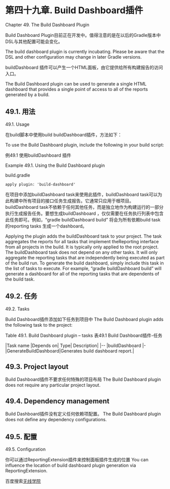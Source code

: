 # **第四十九章. Build Dashboard插件**

Chapter 49. The Build Dashboard Plugin

Build Dashboard Plugin目前正在开发中。值得注意的是在以后的Gradle版本中DSL与其他配置可能会变化。

The build dashboard plugin is currently incubating. Please be aware that the DSL and other configuration may change in later Gradle versions.

buildDashboard 插件可以产生一个HTML面板，由它提供给所有构建报告的访问入口。

The Build Dashboard plugin can be used to generate a single HTML dashboard that provides a single point of access to all of the reports generated by a build.

## **49.1. 用法**

49.1. Usage

在build脚本中使用build buildDashboard插件，方法如下：

To use the Build Dashboard plugin, include the following in your build script:

例49.1   使用buildDashboard 插件

Example 49.1. Using the Build Dashboard plugin

build.gradle

```
apply plugin: 'build-dashboard'
```

在项目中添加buildDashboard task来使用此插件，buildDashboard task可以为此构建中所有项目的接口任务生成报告。它通常只应用于根项目。buildDashboard task不依赖于任何其他任务，而是独立地作为构建运行的一部分执行生成报告任务。要想生成buildDashboard ，仅仅需要在任务执行列表中包含此任务即可。例如，“gradle buildDashboard build” 将会为所有依赖build task 的reporting tasks 生成一个dashboard。

Applying the plugin adds the buildDashboard task to your project. The task aggregates the reports for all tasks that implement theReporting interface from all projects in the build. It is typically only applied to the root project.
The buildDashboard task does not depend on any other tasks. It will only aggregate the reporting tasks that are independently being executed as part of the build run. To generate the build dashboard, simply include this task in the list of tasks to execute. For example, “gradle buildDashboard build” will generate a dashboard for all of the reporting tasks that are dependents of the build task.

## **49.2. 任务**
49.2. Tasks

Build Dashboard插件添加如下任务到项目中
The Build Dashboard plugin adds the following task to the project:

Table 49.1. Build Dashboard plugin – tasks
表49.1 Build Dashboard插件-任务

|Task name	|Depends on|	Type|	Description|
|--
|buildDashboard	|-	|GenerateBuildDashboard|Generates build dashboard report.|

## **49.3. Project layout**

Build Dashboard插件不要求任何特殊的项目布局
The Build Dashboard plugin does not require any particular project layout.

## **49.4. Dependency management**

Build Dashboard插件没有定义任何依赖项配置。
The Build Dashboard plugin does not define any dependency configurations.

## **49.5. 配置**

49.5. Configuration

你可以通过ReportingExtension插件来控制面板插件生成的位置
You can influence the location of build dashboard plugin generation via ReportingExtension.

百度搜索[无线学院](http://wirelesscollege.cn)

